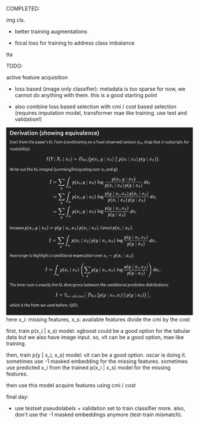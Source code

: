 COMPLETED:

img cls.

- better training augmentations

- focal loss for training to address class imbalance

tta


TODO:

active feature acquisition

- loss based (image only classifier): metadata is too sparse for now, we cannot do anything with them. this is a good starting point

- also combine loss based selection with cmi / cost based selection (requires imputation model, transformer mae  like training. use test and validation!)

![alt text](assets/cmi_simplify.png)
here x_i: missing features, x_s: available features
divide the cmi by the cost

first, train p(x_i | x_s) model: xgboost could be a good option for the tabular data but we also have image input. so, vit can be a good option, mae like training.

then, train p(y | x_i, x_s) model: vit can be a good option. oscar is doing it.
    sometimes use -1 masked embedding for the missing features. 
    sometimes use predicted x_i from the trained p(x_i | x_s) model for the missing features.

then use this model acquire features using cmi / cost



final day:

- use testset pseudolabels + validation set to train classifier more. also, don't use the -1 masked embeddings anymore (test-train mismatch).